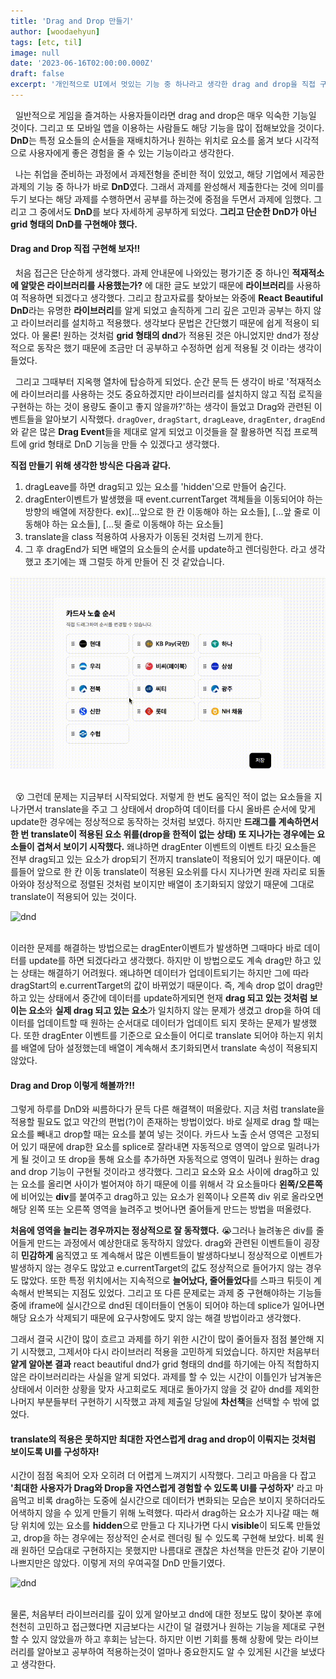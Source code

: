 ```yaml
---
title: 'Drag and Drop 만들기'
author: [woodaehyun]
tags: [etc, til]
image: null
date: '2023-06-16T02:00:00.000Z'
draft: false
excerpt: '개인적으로 UI에서 멋있는 기능 중 하나라고 생각한 drag and drop을 직접 구현해보았다. React Beautiful DnD와 같은 라이브러리를 사용하는 간단한 방법도 있지만 직접 구현해보는 과정에서 겪었던 경험들을 정리해 보려고 한다.'
---
```


&nbsp;&nbsp;일반적으로 게임을 즐겨하는 사용자들이라면 drag and drop은 매우 익숙한 기능일 것이다. 그리고 또 모바일 앱을 이용하는 사람들도 해당 기능을 많이 접해보았을 것이다. **DnD**는 특정 요소들의 순서들을 재배치하거나 원하는 위치로 요소를 옮겨 보다 시각적으로 사용자에게 좋은 경험을 줄 수 있는 기능이라고 생각한다.

&nbsp;&nbsp;나는 취업을 준비하는 과정에서 과제전형을 준비한 적이 있었고, 해당 기업에서 제공한 과제의 기능 중 하나가 바로 **DnD**였다. 그래서 과제를 완성해서 제출한다는 것에 의미를 두기 보다는 해당 과제를 수행하면서 공부를 하는것에 중점을 두면서 과제에 임했다. 그리고 그 중에서도 **DnD**를 보다 자세하게 공부하게 되었다. **그리고 단순한 DnD가 아닌 grid 형태의 DnD를 구현해야 했다.**

#### Drag and Drop 직접 구현해 보자!!

&nbsp;&nbsp;처음 접근은 단순하게 생각했다. 과제 안내문에 나와있는 평가기준 중 하나인 **적재적소에 알맞은 라이브러리를 사용했는가?** 에 대한 글도 보았기 때문에 **라이브러리**를 사용하여 적용하면 되겠다고 생각했다. 그리고 참고자료를 찾아보는 와중에 **React Beautiful DnD**라는 유명한 **라이브러리**를 알게 되었고 솔직하게 그리 깊은 고민과 공부는 하지 않고 라이브러리를 설치하고 적용했다. 생각보다 문법은 간단했기 때문에 쉽게 적용이 되었다. 아 물론! 원하는 것처럼 **grid 형태의 dnd**가 적용된 것은 아니었지만 dnd가 정상적으로 동작은 했기 때문에 조금만 더 공부하고 수정하면 쉽게 적용될 것 이라는 생각이 들었다.

&nbsp;&nbsp;그리고 그때부터 지옥행 열차에 탑승하게 되었다. 순간 문득 든 생각이 바로 '적재적소에 라이브러리를 사용하는 것도 중요하겠지만 라이브러리를 설치하지 않고 직접 로직을 구현하는 하는 것이 용량도 줄이고 좋지 않을까?'하는 생각이 들었고 Drag와 관련된 이벤트들을 알아보기 시작했다. `dragOver`, `dragStart`, `dragLeave`, `dragEnter`, `dragEnd`와 같은 많은 **Drag Event**들을 제대로 알게 되었고 이것들을 잘 활용하면 직접 프로젝트에 grid 형태로 DnD 기능을 만들 수 있겠다고 생각했다.

**직접 만들기 위해 생각한 방식은 다음과 같다.**

1. dragLeave를 하면 drag되고 있는 요소를 'hidden'으로 만들어 숨긴다.
2. dragEnter이벤트가 발생했을 때 event.currentTarget 객체들을 이동되어야 하는 방향의 배열에 저장한다. ex)[...앞으로 한 칸 이동해야 하는 요소들], [...앞 줄로 이동해야 하는 요소들], [...뒷 줄로 이동해야 하는 요소들]
3. translate을 class 적용하여 사용자가 이동된 것처럼 느끼게 한다.
4. 그 후 dragEnd가 되면 배열의 요소들의 순서를 update하고 렌더링한다.
   라고 생각했고 초기에는 꽤 그럴듯 하게 만들어 진 것 같았습니다.

<img src="img/first-dnd.gif" alt="dnd"/>

<br/>
<br/>

&nbsp;&nbsp;😵 그런데 문제는 지금부터 시작되었다. 저렇게 한 번도 움직인 적이 없는 요소들을 지나가면서 translate을 주고 그 상태에서 drop하여 데이터를 다시 올바른 순서에 맞게 update한 경우에는 정상적으로 동작하는 것처럼 보였다. 하지만 **드래그를 계속하면서 한 번 translate이 적용된 요소 위를(drop을 한적이 없는 상태) 또 지나가는 경우에는 요소들이 겹쳐서 보이기 시작했다.** 왜냐하면 dragEnter 이벤트의 이벤트 타깃 요소들은 전부 drag되고 있는 요소가 drop되기 전까지 translate이 적용되어 있기 때문이다. 예를들어 앞으로 한 칸 이동 translate이 적용된 요소위를 다시 지나가면 원래 자리로 되돌아와야 정상적으로 정렬된 것처럼 보이지만 배열이 초기화되지 않았기 때문에 그대로 translate이 적용되어 있는 것이다.

<img src="img/second-dnd.gif" alt="dnd"/>

<br/>
<br/>

이러한 문제를 해결하는 방법으로는 dragEnter이벤트가 발생하면 그때마다 바로 데이터를 update를 하면 되겠다라고 생각했다. 하지만 이 방법으로도 계속 drag만 하고 있는 상태는 해결하기 어려웠다. 왜냐하면 데이터가 업데이트되기는 하지만 그에 따라 dragStart의 e.currentTarget의 값이 바뀌었기 때문이다. 즉, 계속 drop 없이 drag만 하고 있는 상태에서 중간에 데이터를 update하게되면 현재 **drag 되고 있는 것처럼 보이는 요소**와 **실제 drag 되고 있는 요소**가 일치하지 않는 문제가 생겼고 drop을 하여 데이터를 업데이트할 때 원하는 순서대로 데이터가 업데이트 되지 못하는 문제가 발생했다. 또한 dragEnter 이벤트를 기준으로 요소들이 어디로 translate 되어야 하는지 위치를 배열에 담아 설정했는데 배열이 계속해서 초기화되면서 translate 속성이 적용되지 않았다.

#### Drag and Drop 이렇게 해볼까?!!

그렇게 하루를 DnD와 씨름하다가 문득 다른 해결책이 떠올랐다. 지금 처럼 translate을 적용할 필요도 없고 약간의 편법(?)이 존재하는 방법이었다. 바로 실제로 drag 할 때는 요소를 빼내고 drop할 때는 요소를 붙여 넣는 것이다. 카드사 노출 순서 영역은 고정되어 있기 때문에 drap한 요소를 splice로 잘라내면 자동적으로 영역이 앞으로 밀려나가게 될 것이고 또 drop을 통해 요소를 추가하면 자동적으로 영역이 밀려나 원하는 drag and drop 기능이 구현될 것이라고 생각했다. 그리고 요소와 요소 사이에 drag하고 있는 요소를 올리면 사이가 벌어져야 하기 때문에 이를 위해서 각 요소들마다 **왼쪽/오른쪽**에 비어있는 **div**를 붙여주고 drag하고 있는 요소가 왼쪽이나 오른쪽 div 위로 올라오면 해당 왼쪽 또는 오른쪽 영역을 늘려주고 벗어나면 줄어들게 만드는 방법을 떠올렸다.

**처음에 영역을 늘리는 경우까지는 정상적으로 잘 동작했다.** 😭그러나 늘려놓은 div를 줄어들게 만드는 과정에서 예상한대로 동작하지 않았다. drag와 관련된 이벤트들이 굉장히 **민감하게** 움직였고 또 계속해서 많은 이벤트들이 발생하다보니 정상적으로 이벤트가 발생하지 않는 경우도 많았고 e.currentTarget의 값도 정상적으로 들어가지 않는 경우도 많았다. 또한 특정 위치에서는 지속적으로 **늘어났다, 줄어들었다**를 스파크 튀듯이 계속해서 반복되는 지점도 있었다. 그리고 또 다른 문제로는 과제 중 구현해야하는 기능들 중에 iframe에 실시간으로 dnd된 데이터들이 연동이 되어야 하는데 splice가 일어나면 해당 요소가 삭제되기 때문에 요구사항에도 맞지 않는 해결 방법이라고 생각했다.

그래서 결국 시간이 많이 흐르고 과제를 하기 위한 시간이 많이 줄어들자 점점 불안해 지기 시작했고, 그제서야 다시 라이브러리 적용을 고민하게 되었습니다. 하지만 처음부터 **얕게 알아본 결과** react beautiful dnd가 grid 형태의 dnd를 하기에는 아직 적합하지 않은 라이브러리라는 사실을 알게 되었다. 과제를 할 수 있는 시간이 이틀인가 남겨놓은 상태에서 이러한 상황을 맞자 사고회로도 제대로 돌아가지 않을 것 같아 dnd를 제외한 나머지 부분들부터 구현하기 시작했고 과제 제출일 당일에 **차선책**을 선택할 수 밖에 없었다.

#### translate의 적용은 못하지만 최대한 자연스럽게 drag and drop이 이뤄지는 것처럼 보이도록 UI를 구성하자!

시간이 점점 옥죄어 오자 오히려 더 어렵게 느껴지기 시작했다. 그리고 마음을 다 잡고 **'최대한 사용자가 Drag와 Drop을 자연스럽게 경험할 수 있도록 UI를 구성하자'** 라고 마음먹고 비록 drag하는 도중에 실시간으로 데이터가 변화되는 모습은 보이지 못하더라도 어색하지 않을 수 있게 만들기 위해 노력했다. 따라서 drag하는 요소가 지나갈 때는 해당 위치에 있는 요소를 **hidden**으로 만들고 다 지나가면 다시 **visible**이 되도록 만들었고, drop을 하는 경우에는 정상적인 순서로 렌더링 될 수 있도록 구현해 보았다. 비록 원래 원하던 모습대로 구현하지는 못했지만 나름대로 괜찮은 차선책을 만든것 같아 기분이 나쁘지만은 않았다. 이렇게 저의 우여곡절 DnD 만들기였다.

<img src="img/third-dnd.gif" alt="dnd"/>

<br/>
<br/>

물론, 처음부터 라이브러리를 깊이 있게 알아보고 dnd에 대한 정보도 많이 찾아본 후에 천천히 고민하고 접근했다면 지금보다는 시간이 덜 걸렸거나 원하는 기능을 제대로 구현할 수 있지 않았을까 하고 후회는 남는다. 하지만 이번 기회를 통해 상황에 맞는 라이브러리를 알아보고 공부하여 적용하는것이 얼마나 중요한지도 알 수 있게된 시간을 보냈다고 생각한다.
